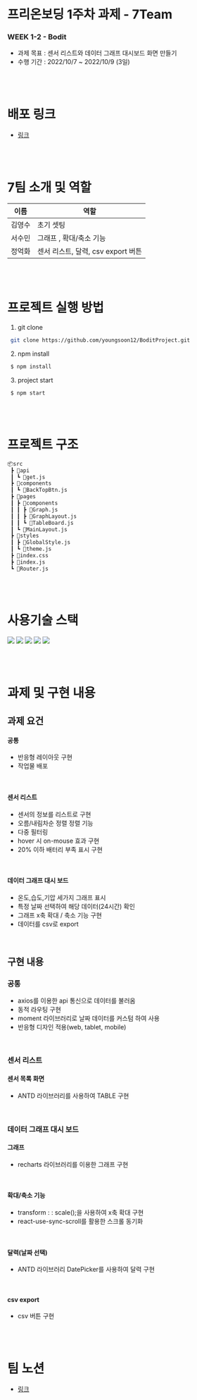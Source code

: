 # 프리온보딩 1주차 과제 - 7Team

### WEEK 1-2 - Bodit
- 과제 목표 : 센서 리스트와 데이터 그래프 대시보드 화면 만들기
- 수행 기간 : 2022/10/7 ~ 2022/10/9 (3일)

<br><br>

# 배포 링크
- [링크](https://bodit-team7.netlify.app/)

<br><br>

# 7팀 소개 및 역할
 
| 이름   | 역할  |
| ------ | ------ |
| 김영수 | 초기 셋팅 |
| 서수민 | 그래프 , 확대/축소 기능 |
| 정억화 | 센서 리스트, 달력, csv export 버튼 |

<br><br>

# 프로젝트 실행 방법
1. git clone
```bash
 git clone https://github.com/youngsoon12/BoditProject.git
```
2. npm install
```bash
 $ npm install
```
3. project start
```bash
 $ npm start
```

<br><br>

# 프로젝트 구조
```bash
📦src
 ┣ 📂api
 ┃ ┗ 📜get.js
 ┣ 📂components
 ┃ ┗ 📜BackTopBtn.js
 ┣ 📂pages
 ┃ ┣ 📂components
 ┃ ┃ ┣ 📜Graph.js
 ┃ ┃ ┣ 📜GraphLayout.js
 ┃ ┃ ┗ 📜TableBoard.js
 ┃ ┗ 📜MainLayout.js
 ┣ 📂styles
 ┃ ┣ 📜GlobalStyle.js
 ┃ ┗ 📜theme.js
 ┣ 📜index.css
 ┣ 📜index.js
 ┗ 📜Router.js
```

<br><br>

# 사용기술 스택

<img src="https://img.shields.io/badge/HTML5-E34F26?style=flat-square&logo=HTML5&logoColor=white"/> <img src="https://img.shields.io/badge/JavaScript-F7DF1E?style=flat-square&logo=JavaScript&logoColor=white"/> <img src="https://img.shields.io/badge/React-61DAFB?style=flat-square&logo=React&logoColor=white"/> <img src="https://img.shields.io/badge/React Router-CA4245?style=flat-square&logo=React-Router&logoColor=white"/> <img src="https://img.shields.io/badge/styled components-DB7093?style=flat-square&logo=styled-components&logoColor=white"/>

<br><br>

# 과제 및 구현 내용

## 과제 요건

#### 공통

- 반응형 레이아웃 구현
- 작업물 배포

<br>

#### 센서 리스트

- 센서의 정보를 리스트로 구현
- 오름/내림차순 정렬 정렬 기능
- 다중 필터링
- hover 시 on-mouse 효과 구현
- 20% 이하 배터리 부족 표시 구현
  
<br>

#### 데이터 그래프 대시 보드

- 온도,습도,기압 세가지 그래프 표시
- 특정 날짜 선택하여 해당 데이터(24시간) 확인
- 그래프 x축 확대 / 축소 기능 구현
- 데이터를 csv로 export

<br>

## 구현 내용

### 공통

- axios를 이용한 api 통신으로 데이터를 불러옴
- 동적 라우팅 구현
- moment 라이브러리로 날짜 데이터를 커스텀 하여 사용
- 반응형 디자인 적용(web, tablet, mobile)

<br>

### 센서 리스트

#### 센서 목록 화면
- ANTD 라이브러리를 사용하여 TABLE 구현 

<br>

### 데이터 그래프 대시 보드

#### 그래프
- recharts 라이브러리를 이용한 그래프 구현

<br>

#### 확대/축소 기능
- transform : : scale();을 사용하여 x축 확대 구현
- react-use-sync-scroll를 활용한 스크롤 동기화
<br>

#### 달력(날짜 선택)
- ANTD 라이브러리 DatePicker를 사용하여 달력 구현 
<br>

#### csv export
- csv 버튼 구현

<br><br>

# 팀 노션
- [링크](https://www.notion.so/wecode/7-d9c9440b686f465bbda33f31a87b6e2f)
